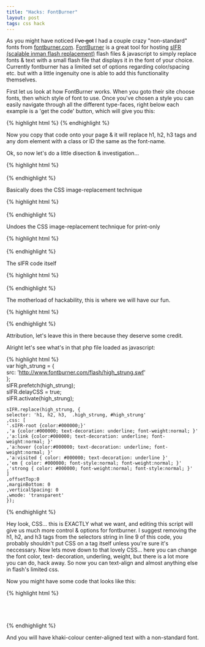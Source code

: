 ```yaml
---
title: "Hacks: FontBurner"
layout: post
tags: css hack
---
```


As you might have noticed <s>I've got</s> I had a couple crazy "non-standard" fonts
from [fontburner.com](http://www.fontburner.com/). [FontBurner](http://www.fontburner.com/) is a great tool for hosting [sIFR
(scalable inman flash replacement)](http://www.mikeindustries.com/blog/sifr/)
flash files & javascript to simply replace fonts & text with a small flash
file that displays it in the font of your choice. Currently fontburner has a
limited set of options regarding color/spacing etc. but with a little
ingenuity one is able to add this functionality themselves.

First let us look at how FontBurner works. When you goto their site choose
fonts, then which style of font to use. Once you've chosen a style you can
easily navigate through all the different type-faces, right below each example
is a 'get the code' button, which will give you this:

{% highlight html %}
    <link rel="stylesheet" href="http://www.fontburner.com/css/fontburner.css" type="text/css" media="screen" /> 
    <link rel="stylesheet" href="http://www.fontburner.com/css/fontburner_print.css" type="text/css" media="print" /> 
    <script src="http://www.fontburner.com/fontburner.js" type="text/javascript"></script> 
    <script type="text/javascript" src="http://www.fontburner.com/js/black/high_strung.php"></script> 
    <!-- sIFR fonts delivered by www.fontburner.com -->
{% endhighlight %}

Now you copy that code onto your page & it will replace h1, h2, h3 tags and
any dom element with a class or ID the same as the font-name.

Ok, so now let's do a little disection & investigation...

{% highlight html %}    
    <link rel="stylesheet" href="http://www.fontburner.com/css/fontburner.css" type="text/css" media="screen">  
{% endhighlight %}

Basically does the CSS image-replacement technique

{% highlight html %}    
    <link rel="stylesheet" href="http://www.fontburner.com/css/fontburner_print.css" type="text/css" media="print">  
{% endhighlight %}

Undoes the CSS image-replacement technique for print-only

{% highlight html %}    
    <script src="http://www.fontburner.com/fontburner.js" type="text/javascript"></script>  
{% endhighlight %}

The sIFR code itself

{% highlight html %}    
    <script type="text/javascript" src="http://www.fontburner.com/js/black/high_strung.php"></script>  
{% endhighlight %}

The motherload of hackability, this is where we will have our fun.

{% highlight html %}    
  <!-- sIFR fonts delivered by www.fontburner.com -->  
{% endhighlight %}

Attribution, let's leave this in there because they deserve some credit.

Alright let's see what's in that php file loaded as javascript:
    
{% highlight html %}    
    var high_strung = {  
    src: 'http://www.fontburner.com/flash/high_strung.swf'  
    };  
    sIFR.prefetch(high_strung);  
    sIFR.delayCSS  = true;  
    sIFR.activate(high_strung);  
      
    sIFR.replace(high_strung, {  
    selector: 'h1, h2, h3,  .high_strung, #high_strung'
    ,css: [
    '.sIFR-root {color:#000000;}'  
    ,'a {color:#000000; text-decoration: underline; font-weight:normal; }'  
    ,'a:link {color:#000000; text-decoration: underline; font-weight:normal; }'  
    ,'a:hover {color:#000000; text-decoration: underline; font-weight:normal; }'  
    ,'a:visited { color: #000000; text-decoration: underline }'  
    ,'em { color: #000000; font-style:normal; font-weight:normal; }'  
    ,'strong { color: #000000; font-weight:normal; font-style:normal; }'  
    ]  
    ,offsetTop:0  
    ,marginBottom: 0  
    ,verticalSpacing: 0  
    ,wmode: 'transparent'  
    });
{% endhighlight %}

Hey look, CSS... this is EXACTLY what we want, and editing this script will
give us much more control & options for fontburner. I suggest removing the h1,
h2, and h3 tags from the selectors string in line 9 of this code, you probably
shouldn't put CSS on a tag itself unless you're sure it's neccessary. Now lets
move down to that lovely CSS... here you can change the font color, text-
decoration, underling, weight, but there is a lot more you can do, hack away. So
now you can text-align and almost anything else in flash's limited css.

Now you might have some code that looks like this:

    
{% highlight html %}    
    <link rel="stylesheet" href="http://www.fontburner.com/css/fontburner.css" type="text/css" media="screen" />  
    <link rel="stylesheet" href="http://www.fontburner.com/css/fontburner_print.css" type="text/css" media="print" />  
    <script src="http://www.fontburner.com/fontburner.js" type="text/javascript"></script>  
    <!-- sIFR fonts delivered by www.fontburner.com -->  
    <script type="text/javascript">  
    var high_strung = {  
    src: 'http://www.fontburner.com/flash/high_strung.swf'  
    };  
    sIFR.prefetch(high_strung);  
    sIFR.delayCSS  = true;  
    sIFR.activate(high_strung);  
    sIFR.replace(high_strung, {  
    selector: '.high_strung, #high_strung'  
    ,css: [  
    '.sIFR-root {color:#F0E68C;text-align:center}'  
    ,'a {color:#F0E68C; text-decoration: underline; font-weight:normal; text-align:center}'  
    ,'a:link {color:#F0E68C; text-decoration: underline; font-weight:normal; text-align:center}'  
    ,'a:hover {color:#F0E68C; text-decoration: underline; font-weight:normal; text-align:center}'  
    ,'a:visited { color: #F0E68C; text-decoration: underline;text-align:center }'  
    ,'em { color: #F0E68C; font-style:normal; font-weight:normal; text-align:center}'  
    ,'strong { color: #F0E68C; font-weight:normal; font-style:normal;text-align:center }'  
    ]  
    ,offsetTop:0  
    ,marginBottom: 0  
    ,verticalSpacing: 0  
    ,wmode: 'transparent'  
    });  
    </script>
{% endhighlight %}

And you will have khaki-colour center-aligned text with a non-standard font.


